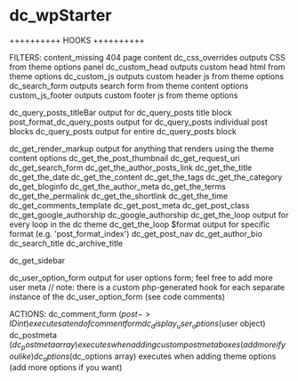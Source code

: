 dc_wpStarter
============


++++++++++
HOOKS
++++++++++

FILTERS:
content_missing				404 page content
dc_css_overrides			outputs CSS from theme options panel
dc_custom_head				outputs custom head html from theme options
dc_custom_js				outputs custom header js from theme options
dc_search_form				outputs search form from theme content options
custom_js_footer			outputs custom footer js from theme options


dc_query_posts_titleBar		output for dc_query_posts title block
post_format_dc_query_posts	output for dc_query_posts individual post blocks
dc_query_posts				output for entire dc_query_posts block

dc_get_render_markup		output for anything that renders using the theme content options
dc_get_the_post_thumbnail
dc_get_request_uri
dc_get_search_form
dc_get_the_author_posts_link
dc_get_the_title
dc_get_the_date
dc_get_the_content
dc_get_the_tags
dc_get_the_category
dc_get_bloginfo
dc_get_the_author_meta
dc_get_the_terms
dc_get_the_permalink
dc_get_the_shortlink
dc_get_the_time
dc_get_comments_template
dc_get_post_meta
dc_get_post_class
dc_get_google_authorship
dc_google_authorship
dc_get_the_loop				output for every loop in the dc theme
dc_get_the_loop $format		output for specific format (e.g. 'post_format_index')
dc_get_post_nav
dc_get_author_bio
dc_search_title
dc_archive_title

dc_get_sidebar

dc_user_option_form			output for user options form; feel free to add more user meta
	// note: there is a custom php-generated hook for each separate instance of the dc_user_option_form (see code comments)
	
ACTIONS:
dc_comment_form				($post->ID int) executes at end of comment form
dc_display_user_options		($user object)
dc_postmeta					($dc_postmeta array) executes when adding custom post meta boxes (add more if you like)
dc_options					($dc_options array) executes when adding theme options (add more options if you want)
